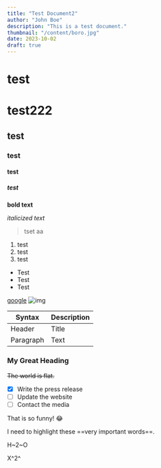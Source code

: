 ```yaml
---
title: "Test Document2"
author: "John Boe"
description: "This is a test document."
thumbnail: "/content/boro.jpg"
date: 2023-10-02
draft: true
---
```

# test
# test222
## test
### test
#### test
##### test
**bold text**

*italicized text*

> tset
> aa

1. test
2. test
3. test

- Test 
- Test 
- Test 

<!-- --- -->
[google](https://www.google.com)
![img](https://upload.wikimedia.org/wikipedia/commons/b/b6/Image_created_with_a_mobile_phone.png)

 | Syntax | Description |
| ----------- | ----------- |
| Header | Title |
| Paragraph | Text | 

<!-- ``` -->
<!-- { -->
<!--   "firstName": "John", -->
<!--   "lastName": "Smith", -->
<!--   "age": 25 -->
<!-- } -->
<!-- ```  -->

### My Great Heading
~~The world is flat.~~

- [x] Write the press release
- [ ] Update the website
- [ ] Contact the media 

That is so funny! :joy: 

I need to highlight these ==very important words==. 

H~2~O 

X^2^ 
